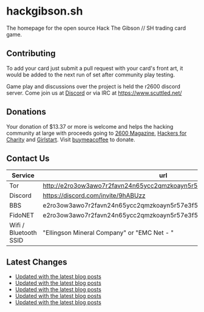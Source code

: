# hackgibson.sh
The homepage for the open source Hack The Gibson // SH trading card game.


## Contributing

To add your card just submit a pull request with your card's front art, it would be added to the next run of set after community play testing.

Game play and discussions over the project is held the r2600 discord server. Come join us at [Discord](https://discord.com/invite/9hABUzz) or via IRC at https://www.scuttled.net/


## Donations

Your donation of $13.37 or more is welcome and helps the hacking community at large with proceeds going to [2600 Magazine](https://2600.com/), [Hackers for Charity](https://hackersforcharity.org) and [Girlstart](https://girlstart.org).  Visit [buymeacoffee](https://www.buymeacoffee.com/hackgibson.sh) to donate.


## Contact Us

Service | url
-|-
Tor | http://e2ro3ow3awo7r2favn24n65ycc2qmzkoayn5r57e3f56nvjwdcgg32ad.onion
Discord | https://discord.com/invite/9hABUzz
BBS | e2ro3ow3awo7r2favn24n65ycc2qmzkoayn5r57e3f56nvjwdcgg32ad.onion:23
FidoNET | e2ro3ow3awo7r2favn24n65ycc2qmzkoayn5r57e3f56nvjwdcgg32ad.onion:24554
Wifi / Bluetooth SSID | "Ellingson Mineral Company" or "EMC Net - <fidonet address>"

## Latest Changes
<!-- BLOG-POST-LIST:START -->
- [Updated with the latest blog posts](https://github.com/DFW2600/hackgibson.sh/commit/1f440e12e643bb4cc06e0169310a467a01ecc8f0)
- [Updated with the latest blog posts](https://github.com/DFW2600/hackgibson.sh/commit/564f0375af6ec82337d59b52b240f041329542f0)
- [Updated with the latest blog posts](https://github.com/DFW2600/hackgibson.sh/commit/61941d4ecb6ed440de65e5ee495f6adc7911efe2)
- [Updated with the latest blog posts](https://github.com/DFW2600/hackgibson.sh/commit/af7b56020b3ef6b4278b0773c69243d9abb2e186)
- [Updated with the latest blog posts](https://github.com/DFW2600/hackgibson.sh/commit/aca7e0aeadd4c801aa7f52daea10f7c4a5300711)
<!-- BLOG-POST-LIST:END -->
